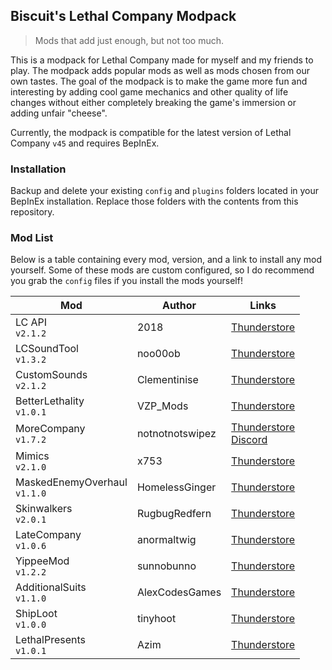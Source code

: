 
## Biscuit's Lethal Company Modpack

> Mods that add just enough, but not too much.

This is a modpack for Lethal Company made for myself and my friends to play. The modpack adds popular mods as well as mods chosen from our own tastes. The goal of the modpack is to make the game more fun and interesting by adding cool game mechanics and other quality of life changes without either completely breaking the game's immersion or adding unfair "cheese".

Currently, the modpack is compatible for the latest version of Lethal Company `v45` and requires BepInEx.

### Installation
Backup and delete your existing `config` and `plugins` folders located in your BepInEx installation. Replace those folders with the contents from this repository.

### Mod List
Below is a table containing every mod, version, and a link to install any mod yourself. Some of these mods are custom configured, so I do recommend you grab the `config` files if you install the mods yourself!

|Mod|Author|Links|
|--|--|--|
|LC API<br>`v2.1.2`|2018|[Thunderstore](https://thunderstore.io/c/lethal-company/p/2018/LC_API/)|
|LCSoundTool<br>`v1.3.2`|noo00ob|[Thunderstore](https://thunderstore.io/c/lethal-company/p/no00ob/LCSoundTool/)|
|CustomSounds<br>`v2.1.2`|Clementinise|[Thunderstore](https://thunderstore.io/c/lethal-company/p/Clementinise/CustomSounds/)|
|BetterLethality<br>`v1.0.1`|VZP_Mods|[Thunderstore](https://thunderstore.io/c/lethal-company/p/VZP_Mods/BetterLethality/)|
|MoreCompany<br>`v1.7.2`|notnotnotswipez|[Thunderstore](https://thunderstore.io/c/lethal-company/p/notnotnotswipez/MoreCompany/)<br>[Discord](https://discord.gg/cKa6sPBFZ9)|
|Mimics<br>`v2.1.0`|x753|[Thunderstore](https://thunderstore.io/c/lethal-company/p/x753/Mimics/)|
|MaskedEnemyOverhaul<br>`v1.1.0`|HomelessGinger|[Thunderstore](https://thunderstore.io/c/lethal-company/p/HomelessGinger/MaskedEnemyOverhaul/)|
|Skinwalkers<br>`v2.0.1`|RugbugRedfern|[Thunderstore](https://thunderstore.io/c/lethal-company/p/RugbugRedfern/Skinwalkers/)|
|LateCompany<br>`v1.0.6`|anormaltwig|[Thunderstore](https://thunderstore.io/c/lethal-company/p/anormaltwig/LateCompany/)|
|YippeeMod<br>`v1.2.2`|sunnobunno|[Thunderstore](https://thunderstore.io/c/lethal-company/p/sunnobunno/YippeeMod/)|
|AdditionalSuits<br>`v1.1.0`|AlexCodesGames|[Thunderstore](https://thunderstore.io/c/lethal-company/p/AlexCodesGames/AdditionalSuits/)|
|ShipLoot<br>`v1.0.0`|tinyhoot|[Thunderstore](https://thunderstore.io/c/lethal-company/p/tinyhoot/ShipLoot/)|
|LethalPresents<br>`v1.0.1`|Azim|[Thunderstore](https://thunderstore.io/c/lethal-company/p/Azim/LethalPresents/)|
